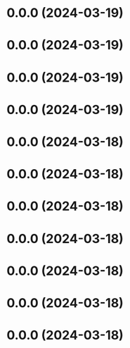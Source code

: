 # 0.0.0 (2024-03-19)



# 0.0.0 (2024-03-19)



# 0.0.0 (2024-03-19)



# 0.0.0 (2024-03-19)



# 0.0.0 (2024-03-18)



# 0.0.0 (2024-03-18)



# 0.0.0 (2024-03-18)



# 0.0.0 (2024-03-18)



# 0.0.0 (2024-03-18)



# 0.0.0 (2024-03-18)



# 0.0.0 (2024-03-18)



